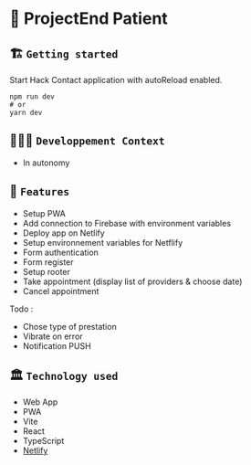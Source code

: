# 🚀 ProjectEnd Patient

## 🏗️ `Getting started`
Start Hack Contact application with autoReload enabled.
```
npm run dev
# or
yarn dev
```

## 🧑🏽‍💻 `Developpement Context`
- In autonomy

## 🧱 `Features`
- Setup PWA
- Add connection to Firebase with environment variables
- Deploy app on Netlify
- Setup environnement variables for Netflify
- Form authentication
- Form register
- Setup rooter
- Take appointment (display list of providers & choose date)
- Cancel appointment

Todo :
- Chose type of prestation
- Vibrate on error
- Notification PUSH

## 🏛️ `Technology used`
- Web App
- PWA
- Vite
- React
- TypeScript
- [Netlify](https://webmobile-projectend-patient.netlify.app/)
